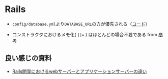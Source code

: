 # Rails

- `config/database.yml`より`DATABASE_URL`の方が優先される（[コード](https://github.com/rails/rails/blob/bb1ecdcc677bf6e68e0252505509c089619b5b90/activerecord/lib/active_record/connection_handling.rb#L76)）

- コンストラクタにおけるメモ化( `||=` ) はほとんどの場合不要である from [参考](https://techracho.bpsinc.jp/hachi8833/2020_06_25/74938)


## 良い感じの資料
- [Rails開発におけるwebサーバーとアプリケーションサーバーの違い](https://qiita.com/jnchito/items/3884f9a2ccc057f8f3a3)
